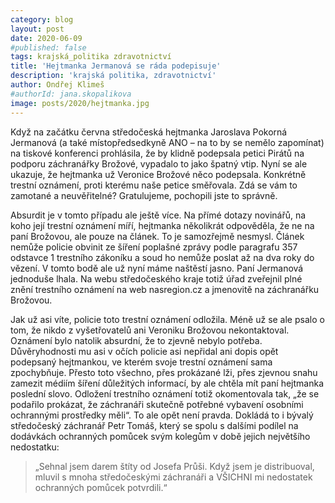 ```yaml
---
category: blog
layout: post
date: 2020-06-09
#published: false
tags: krajská_politika zdravotnictví
title: 'Hejtmanka Jermanová se ráda podepisuje'
description: 'krajská politika, zdravotnictví'
author: Ondřej Klimeš
#authorId: jana.skopalikova
image: posts/2020/hejtmanka.jpg
---
```


Když na začátku června středočeská hejtmanka Jaroslava Pokorná Jermanová (a také místopředsedkyně ANO – na to by se nemělo zapomínat) na tiskové konferenci prohlásila, že by klidně podepsala petici Pirátů na podporu záchranářky Brožové, vypadalo to jako špatný vtip. Nyní se ale ukazuje, že hejtmanka už Veronice Brožové něco podepsala. Konkrétně trestní oznámení, proti kterému naše petice směřovala. Zdá se vám to zamotané a neuvěřitelné? Gratulujeme, pochopili jste to správně.

Absurdit je v tomto případu ale ještě více. Na přímé dotazy novinářů, na koho její trestní oznámení míří, hejtmanka několikrát odpověděla, že ne na paní Brožovou, ale pouze na článek. To je samozřejmě nesmysl. Článek nemůže policie obvinit ze šíření poplašné zprávy podle paragrafu 357 odstavce 1 trestního zákoníku a soud ho nemůže poslat až na dva roky do vězení. V tomto bodě ale už nyní máme naštěstí jasno. Paní Jermanová jednoduše lhala. Na webu středočeského kraje totiž úřad zveřejnil plné znění trestního oznámení na web nasregion.cz a jmenovitě na záchranářku Brožovou.

Jak už asi víte, policie toto trestní oznámení odložila. Méně už se ale psalo o tom, že nikdo z vyšetřovatelů ani Veroniku Brožovou nekontaktoval. Oznámení bylo natolik absurdní, že to zjevně nebylo potřeba. Důvěryhodnosti mu asi v očích policie asi nepřidal ani dopis opět podepsaný hejtmankou, ve kterém svoje trestní oznámení sama zpochybňuje.
Přesto toto všechno, přes prokázané lži, přes zjevnou snahu zamezit médiím šíření důležitých informací, by ale chtěla mít paní hejtmanka poslední slovo. Odložení trestního oznámení totiž okomentovala tak, „že se podařilo prokázat, že záchranáři skutečně potřebné vybavení osobními ochrannými prostředky měli“. To ale opět není pravda. Dokládá to i bývalý středočeský záchranář Petr Tomáš, který se spolu s dalšími podílel na dodávkách ochranných pomůcek svým kolegům v době jejich největšího nedostatku: 
> „Sehnal jsem darem štíty od Josefa Průši. Když jsem je distribuoval, mluvil s mnoha středočeskými záchranáři a VŠICHNI mi nedostatek ochranných pomůcek potvrdili.“
